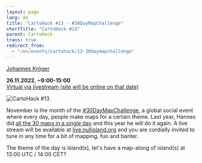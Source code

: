 ```yaml
---
layout: page
lang: de
title: "CartoHack #13 - #30DayMapChallenge"
shortTitle: "CartoHack #13" 
parent: CartoHack
trans: true
redirect_from:
  - "/en/events/cartohack/13-30daymapchallenge"
---
```


<a href="https://norden.social/@cartocalypse">Johannes Kröger</a><br />

<strong>26.11.2022, ~9:00-15:00</strong><br />
<a href="https://live.nullisland.org/">Virtual via livestream (site will be online on that date)</a>

![CartoHack #13](/images/cartohack/13-30daymapchallenge.jpg)

November is the month of the <a href="https://30daymapchallenge.com/">#30DayMapChallenge</a>, a global social event where every day, people make maps for a certain theme. Last year, Hannes did <a href="https://hannes.enjoys.it/blog/2022/11/30daymapchallenge-as-1day30mapschallenge-2021/">all the 30 maps in a single day</a> and this year he will do it again. A live stream will be available at <a href="https://live.nullisland.org/">live.nullisland.org</a> and you are cordially invited to tune in any time for a bit of mapping, fun and banter.

The theme of the day is Island(s), let's have a map-along of island(s) at 13:00 UTC / 14:00 CET?